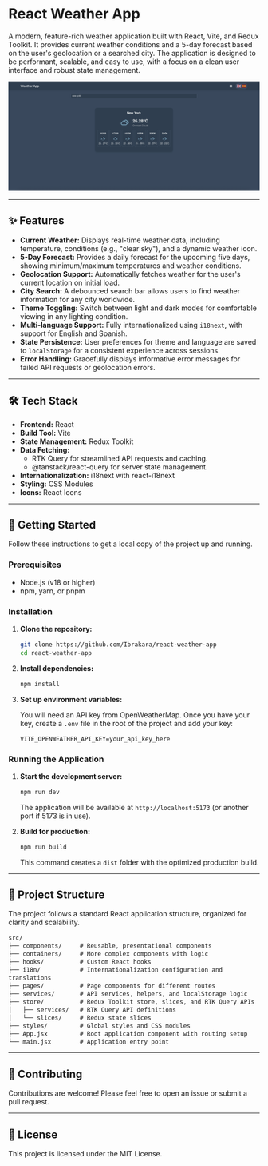 # React Weather App

A modern, feature-rich weather application built with React, Vite, and Redux Toolkit. It provides current weather conditions and a 5-day forecast based on the user's geolocation or a searched city. The application is designed to be performant, scalable, and easy to use, with a focus on a clean user interface and robust state management.

![React Weather App Screenshot](src/assets/app-screenshot.png)

---

## ✨ Features

- **Current Weather:** Displays real-time weather data, including temperature, conditions (e.g., "clear sky"), and a dynamic weather icon.
- **5-Day Forecast:** Provides a daily forecast for the upcoming five days, showing minimum/maximum temperatures and weather conditions.
- **Geolocation Support:** Automatically fetches weather for the user's current location on initial load.
- **City Search:** A debounced search bar allows users to find weather information for any city worldwide.
- **Theme Toggling:** Switch between light and dark modes for comfortable viewing in any lighting condition.
- **Multi-language Support:** Fully internationalized using `i18next`, with support for English and Spanish.
- **State Persistence:** User preferences for theme and language are saved to `localStorage` for a consistent experience across sessions.
- **Error Handling:** Gracefully displays informative error messages for failed API requests or geolocation errors.

---

## 🛠️ Tech Stack

- **Frontend:** React
- **Build Tool:** Vite
- **State Management:** Redux Toolkit
- **Data Fetching:**
  - RTK Query for streamlined API requests and caching.
  - @tanstack/react-query for server state management.
- **Internationalization:** i18next with react-i18next
- **Styling:** CSS Modules
- **Icons:** React Icons

---

## 🚀 Getting Started

Follow these instructions to get a local copy of the project up and running.

### Prerequisites

- Node.js (v18 or higher)
- npm, yarn, or pnpm

### Installation

1.  **Clone the repository:**

    ```sh
    git clone https://github.com/Ibrakara/react-weather-app
    cd react-weather-app
    ```

2.  **Install dependencies:**

    ```sh
    npm install
    ```

3.  **Set up environment variables:**

    You will need an API key from OpenWeatherMap. Once you have your key, create a `.env` file in the root of the project and add your key:

    ```env
    VITE_OPENWEATHER_API_KEY=your_api_key_here
    ```

### Running the Application

1.  **Start the development server:**

    ```sh
    npm run dev
    ```

    The application will be available at `http://localhost:5173` (or another port if 5173 is in use).

2.  **Build for production:**
    ```sh
    npm run build
    ```
    This command creates a `dist` folder with the optimized production build.

---

## 📁 Project Structure

The project follows a standard React application structure, organized for clarity and scalability.

```
src/
├── components/     # Reusable, presentational components
├── containers/     # More complex components with logic
├── hooks/          # Custom React hooks
├── i18n/           # Internationalization configuration and translations
├── pages/          # Page components for different routes
├── services/       # API services, helpers, and localStorage logic
├── store/          # Redux Toolkit store, slices, and RTK Query APIs
│   ├── services/   # RTK Query API definitions
│   └── slices/     # Redux state slices
├── styles/         # Global styles and CSS modules
├── App.jsx         # Root application component with routing setup
└── main.jsx        # Application entry point
```

---

## 🤝 Contributing

Contributions are welcome! Please feel free to open an issue or submit a pull request.

---

## 📄 License

This project is licensed under the MIT License.
